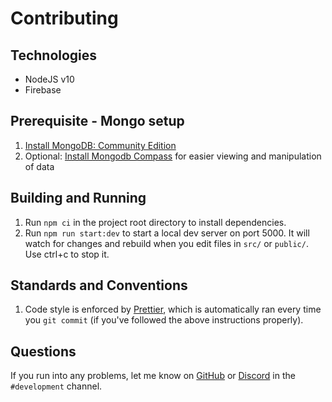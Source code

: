 # Contributing

## Technologies

- NodeJS v10
- Firebase

## Prerequisite - Mongo setup

1. [Install MongoDB: Community Edition](https://docs.mongodb.com/manual/administration/install-community/)
1. Optional: [Install Mongodb Compass](https://www.mongodb.com/products/compass) for easier viewing and manipulation of data

## Building and Running

1. Run `npm ci` in the project root directory to install dependencies.
1. Run `npm run start:dev` to start a local dev server on port 5000. It will watch for changes and rebuild when you edit files in `src/` or `public/`. Use ctrl+c to stop it.

## Standards and Conventions

1. Code style is enforced by [Prettier](https://prettier.io/docs/en/install.html), which is automatically ran every time you `git commit` (if you've followed the above instructions properly).

## Questions

If you run into any problems, let me know on [GitHub](https://github.com/Miodec) or [Discord](https://discord.gg/monkeytype) in the `#development` channel.
